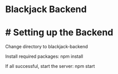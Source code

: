 # Blackjack Backend
# # Setting up the Backend
Change directory to blackjack-backend

Install required packages:
  npm install

If all successful, start the server:
  npm start
